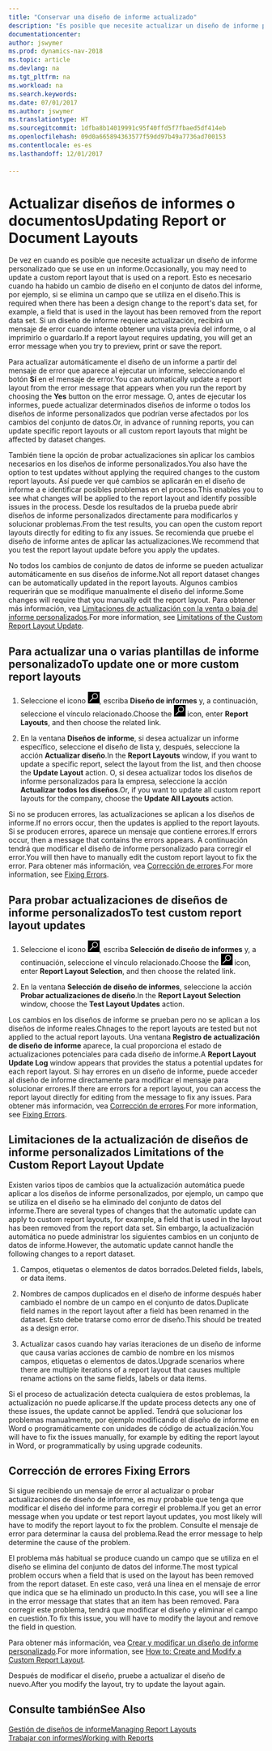```yaml
---
title: "Conservar una diseño de informe actualizado"
description: "Es posible que necesite actualizar un diseño de informe personalizado que se use en un informe. Esto es necesario cuando ha habido un cambio de diseño en el conjunto de datos del informe, por ejemplo, si se elimina un campo que se utiliza en el diseño."
documentationcenter: 
author: jswymer
ms.prod: dynamics-nav-2018
ms.topic: article
ms.devlang: na
ms.tgt_pltfrm: na
ms.workload: na
ms.search.keywords: 
ms.date: 07/01/2017
ms.author: jswymer
ms.translationtype: HT
ms.sourcegitcommit: 1dfba8b14019991c95f40ffd5f7fbaed5df414eb
ms.openlocfilehash: 09d0a665894363577f59dd97b49a7736ad700153
ms.contentlocale: es-es
ms.lasthandoff: 12/01/2017

---
```

# <a name="updating-report-or-document-layouts"></a><span data-ttu-id="f911c-104">Actualizar diseños de informes o documentos</span><span class="sxs-lookup"><span data-stu-id="f911c-104">Updating Report or Document Layouts</span></span>
<span data-ttu-id="f911c-105">De vez en cuando es posible que necesite actualizar un diseño de informe personalizado que se use en un informe.</span><span class="sxs-lookup"><span data-stu-id="f911c-105">Occasionally, you may need to update a custom report layout that is used on a report.</span></span> <span data-ttu-id="f911c-106">Esto es necesario cuando ha habido un cambio de diseño en el conjunto de datos del informe, por ejemplo, si se elimina un campo que se utiliza en el diseño.</span><span class="sxs-lookup"><span data-stu-id="f911c-106">This is required when there has been a design change to the report's data set, for example, a field that is used in the layout has been removed from the report data set.</span></span> <span data-ttu-id="f911c-107">Si un diseño de informe requiere actualización, recibirá un mensaje de error cuando intente obtener una vista previa del informe, o al imprimirlo o guardarlo.</span><span class="sxs-lookup"><span data-stu-id="f911c-107">If a report layout requires updating, you will get an error message when you try to preview, print or save the report.</span></span>  
  
<span data-ttu-id="f911c-108">Para actualizar automáticamente el diseño de un informe a partir del mensaje de error que aparece al ejecutar un informe, seleccionando el botón **Sí** en el mensaje de error.</span><span class="sxs-lookup"><span data-stu-id="f911c-108">You can automatically update a report layout from the error message that appears when you run the report by choosing the **Yes** button on the error message.</span></span> <span data-ttu-id="f911c-109">O, antes de ejecutar los informes, puede actualizar determinados diseños de informe o todos los diseños de informe personalizados que podrían verse afectados por los cambios del conjunto de datos.</span><span class="sxs-lookup"><span data-stu-id="f911c-109">Or, in advance of running reports, you can update specific report layouts or all custom report layouts that might be affected by dataset changes.</span></span>  
  
<span data-ttu-id="f911c-110">También tiene la opción de probar actualizaciones sin aplicar los cambios necesarios en los diseños de informe personalizados.</span><span class="sxs-lookup"><span data-stu-id="f911c-110">You also have the option to test updates without applying the required changes to the custom report layouts.</span></span> <span data-ttu-id="f911c-111">Así puede ver qué cambios se aplicarán en el diseño de informe a e identificar posibles problemas en el proceso.</span><span class="sxs-lookup"><span data-stu-id="f911c-111">This enables you to see what changes will be applied to the report layout and identify possible issues in the process.</span></span> <span data-ttu-id="f911c-112">Desde los resultados de la prueba puede abrir diseños de informe personalizados directamente para modificarlos y solucionar problemas.</span><span class="sxs-lookup"><span data-stu-id="f911c-112">From the test results, you can open the custom report layouts directly for editing to fix any issues.</span></span> <span data-ttu-id="f911c-113">Se recomienda que pruebe el diseño de informe antes de aplicar las actualizaciones.</span><span class="sxs-lookup"><span data-stu-id="f911c-113">We recommend that you test the report layout update before you apply the updates.</span></span>  
  
<span data-ttu-id="f911c-114">No todos los cambios de conjunto de datos de informe se pueden actualizar automáticamente en sus diseños de informe.</span><span class="sxs-lookup"><span data-stu-id="f911c-114">Not all report dataset changes can be automatically updated in the report layouts.</span></span> <span data-ttu-id="f911c-115">Algunos cambios requerirán que se modifique manualmente el diseño del informe.</span><span class="sxs-lookup"><span data-stu-id="f911c-115">Some changes will require that you manually edit the report layout.</span></span> <span data-ttu-id="f911c-116">Para obtener más información, vea [Limitaciones de actualización con la venta o baja del informe personalizados](ui-update-report-layouts.md#UpdateLimitations).</span><span class="sxs-lookup"><span data-stu-id="f911c-116">For more information, see [Limitations of the Custom Report Layout Update](ui-update-report-layouts.md#UpdateLimitations).</span></span>  
  
## <a name="to-update-one-or-more-custom-report-layouts"></a><span data-ttu-id="f911c-117">Para actualizar una o varias plantillas de informe personalizado</span><span class="sxs-lookup"><span data-stu-id="f911c-117">To update one or more custom report layouts</span></span>  
  
1.  <span data-ttu-id="f911c-118">Seleccione el icono ![Buscar página o informe](media/ui-search/search_small.png "icono Buscar página o informe"), escriba **Diseño de informes** y, a continuación, seleccione el vínculo relacionado.</span><span class="sxs-lookup"><span data-stu-id="f911c-118">Choose the ![Search for Page or Report](media/ui-search/search_small.png "Search for Page or Report icon") icon, enter **Report Layouts**, and then choose the related link.</span></span>  
  
2.  <span data-ttu-id="f911c-119">En la ventana **Diseños de informe**, si desea actualizar un informe específico, seleccione el diseño de lista y, después, seleccione la acción **Actualizar diseño**.</span><span class="sxs-lookup"><span data-stu-id="f911c-119">In the **Report Layouts** window, if you want to update a specific report, select the layout from the list, and then choose the **Update Layout** action.</span></span> <span data-ttu-id="f911c-120">O, si desea actualizar todos los diseños de informe personalizados para la empresa, seleccione la acción **Actualizar todos los diseños**.</span><span class="sxs-lookup"><span data-stu-id="f911c-120">Or, if you want to update all custom report layouts for the company, choose the **Update All Layouts** action.</span></span>  

<span data-ttu-id="f911c-121">Si no se producen errores, las actualizaciones se aplican a los diseños de informe.</span><span class="sxs-lookup"><span data-stu-id="f911c-121">If no errors occur, then the updates is applied to the report layouts.</span></span> <span data-ttu-id="f911c-122">Si se producen errores, aparece un mensaje que contiene errores.</span><span class="sxs-lookup"><span data-stu-id="f911c-122">If errors occur, then a message that contains the errors appears.</span></span> <span data-ttu-id="f911c-123">A continuación tendrá que modificar el diseño de informe personalizado para corregir el error.</span><span class="sxs-lookup"><span data-stu-id="f911c-123">You will then have to manually edit the custom report layout to fix the error.</span></span> <span data-ttu-id="f911c-124">Para obtener más información, vea [Corrección de errores](ui-update-report-layouts.md#FixErrors).</span><span class="sxs-lookup"><span data-stu-id="f911c-124">For more information, see [Fixing Errors](ui-update-report-layouts.md#FixErrors).</span></span>  

## <a name="to-test-custom-report-layout-updates"></a><span data-ttu-id="f911c-125">Para probar actualizaciones de diseños de informe personalizados</span><span class="sxs-lookup"><span data-stu-id="f911c-125">To test custom report layout updates</span></span>  
  
1.  <span data-ttu-id="f911c-126">Seleccione el icono ![Buscar página o informe](media/ui-search/search_small.png "icono Buscar página o informe"), escriba **Selección de diseño de informes** y, a continuación, seleccione el vínculo relacionado.</span><span class="sxs-lookup"><span data-stu-id="f911c-126">Choose the ![Search for Page or Report](media/ui-search/search_small.png "Search for Page or Report icon") icon, enter **Report Layout Selection**, and then choose the related link.</span></span>  
  
2.  <span data-ttu-id="f911c-127">En la ventana **Selección de diseño de informes**, seleccione la acción **Probar actualizaciones de diseño**.</span><span class="sxs-lookup"><span data-stu-id="f911c-127">In the **Report Layout Selection** window, choose the **Test Layout Updates** action.</span></span>  
  
 <span data-ttu-id="f911c-128">Los cambios en los diseños de informe se prueban pero no se aplican a los diseños de informe reales.</span><span class="sxs-lookup"><span data-stu-id="f911c-128">Chnages to the report layouts are tested but not applied to the actual report layouts.</span></span> <span data-ttu-id="f911c-129">Una ventana **Registro de actualización de diseño de informe** aparece, la cual proporciona el estado de actualizaciones potenciales para cada diseño de informe.</span><span class="sxs-lookup"><span data-stu-id="f911c-129">A **Report Layout Update Log** window appears that provides the status a potential updates for each report layout.</span></span> <span data-ttu-id="f911c-130">Si hay errores en un diseño de informe, puede acceder al diseño de informe directamente para modificar el mensaje para solucionar errores.</span><span class="sxs-lookup"><span data-stu-id="f911c-130">If there are errors for a report layout, you can access the report layout directly for editing from the message to fix any issues.</span></span> <span data-ttu-id="f911c-131">Para obtener más información, vea [Corrección de errores](ui-update-report-layouts.md#FixErrors).</span><span class="sxs-lookup"><span data-stu-id="f911c-131">For more information, see [Fixing Errors](ui-update-report-layouts.md#FixErrors).</span></span>  
  
##  <span data-ttu-id="f911c-132"><a name="UpdateLimitations"></a> Limitaciones de la actualización de diseños de informe personalizados</span><span class="sxs-lookup"><span data-stu-id="f911c-132"><a name="UpdateLimitations"></a> Limitations of the Custom Report Layout Update</span></span>  
 <span data-ttu-id="f911c-133">Existen varios tipos de cambios que la actualización automática puede aplicar a los diseños de informe personalizados, por ejemplo, un campo que se utiliza en el diseño se ha eliminado del conjunto de datos del informe.</span><span class="sxs-lookup"><span data-stu-id="f911c-133">There are several types of changes that the automatic update can apply to custom report layouts, for example, a field that is used in the layout has been removed from the report data set.</span></span> <span data-ttu-id="f911c-134">Sin embargo, la actualización automática no puede administrar los siguientes cambios en un conjunto de datos de informe.</span><span class="sxs-lookup"><span data-stu-id="f911c-134">However, the automatic update cannot handle the following changes to a report dataset.</span></span>  
  
1.  <span data-ttu-id="f911c-135">Campos, etiquetas o elementos de datos borrados.</span><span class="sxs-lookup"><span data-stu-id="f911c-135">Deleted fields, labels, or data items.</span></span>  
  
2.  <span data-ttu-id="f911c-136">Nombres de campos duplicados en el diseño de informe después haber cambiado el nombre de un campo en el conjunto de datos.</span><span class="sxs-lookup"><span data-stu-id="f911c-136">Duplicate field names in the report layout after a field has been renamed in the dataset.</span></span> <span data-ttu-id="f911c-137">Esto debe tratarse como error de diseño.</span><span class="sxs-lookup"><span data-stu-id="f911c-137">This should be treated as a design error.</span></span>  
  
3.  <span data-ttu-id="f911c-138">Actualizar casos cuando hay varias iteraciones de un diseño de informe que causa varias acciones de cambio de nombre en los mismos campos, etiquetas o elementos de datos.</span><span class="sxs-lookup"><span data-stu-id="f911c-138">Upgrade scenarios where there are multiple iterations of a report layout that causes multiple rename actions on the same fields, labels or data items.</span></span>  
  
 <span data-ttu-id="f911c-139">Si el proceso de actualización detecta cualquiera de estos problemas, la actualización no puede aplicarse.</span><span class="sxs-lookup"><span data-stu-id="f911c-139">If the update process detects any one of these issues, the update cannot be applied.</span></span> <span data-ttu-id="f911c-140">Tendrá que solucionar los problemas manualmente, por ejemplo modificando el diseño de informe en Word o programáticamente con unidades de código de actualización.</span><span class="sxs-lookup"><span data-stu-id="f911c-140">You will have to fix the issues manually, for example by editing the report layout in Word, or programmatically by using upgrade codeunits.</span></span>  
  
##  <span data-ttu-id="f911c-141"><a name="FixErrors"></a> Corrección de errores</span><span class="sxs-lookup"><span data-stu-id="f911c-141"><a name="FixErrors"></a> Fixing Errors</span></span>  
 <span data-ttu-id="f911c-142">Si sigue recibiendo un mensaje de error al actualizar o probar actualizaciones de diseño de informe, es muy probable que tenga que modificar el diseño del informe para corregir el problema.</span><span class="sxs-lookup"><span data-stu-id="f911c-142">If you get an error message when you update or test report layout updates, you most likely will have to modify the report layout to fix the problem.</span></span> <span data-ttu-id="f911c-143">Consulte el mensaje de error para determinar la causa del problema.</span><span class="sxs-lookup"><span data-stu-id="f911c-143">Read the error message to help determine the cause of the problem.</span></span>  
  
 <span data-ttu-id="f911c-144">El problema más habitual se produce cuando un campo que se utiliza en el diseño se elimina del conjunto de datos del informe.</span><span class="sxs-lookup"><span data-stu-id="f911c-144">The most typical problem occurs when a field that is used on the layout has been removed from the report dataset.</span></span> <span data-ttu-id="f911c-145">En este caso, verá una línea en el mensaje de error que indica que se ha eliminado un producto.</span><span class="sxs-lookup"><span data-stu-id="f911c-145">In this case, you will see a line in the error message that states that an item has been removed.</span></span> <span data-ttu-id="f911c-146">Para corregir este problema, tendrá que modificar el diseño y eliminar el campo en cuestión.</span><span class="sxs-lookup"><span data-stu-id="f911c-146">To fix this issue, you will have to modify the layout and remove the field in question.</span></span>  
  
 <span data-ttu-id="f911c-147">Para obtener más información, vea [Crear y modificar un diseño de informe personalizado](ui-how-create-custom-report-layout.md#ModifyCustomLayout).</span><span class="sxs-lookup"><span data-stu-id="f911c-147">For more information, see [How to: Create and Modify a Custom Report Layout](ui-how-create-custom-report-layout.md#ModifyCustomLayout).</span></span>  
  
 <span data-ttu-id="f911c-148">Después de modificar el diseño, pruebe a actualizar el diseño de nuevo.</span><span class="sxs-lookup"><span data-stu-id="f911c-148">After you modify the layout, try to update the layout again.</span></span>  
  
## <a name="see-also"></a><span data-ttu-id="f911c-149">Consulte también</span><span class="sxs-lookup"><span data-stu-id="f911c-149">See Also</span></span>  
 [<span data-ttu-id="f911c-150">Gestión de diseños de informe</span><span class="sxs-lookup"><span data-stu-id="f911c-150">Managing Report Layouts</span></span>](ui-manage-report-layouts.md)  
 [<span data-ttu-id="f911c-151">Trabajar con informes</span><span class="sxs-lookup"><span data-stu-id="f911c-151">Working with Reports</span></span>](ui-work-report.md)  
